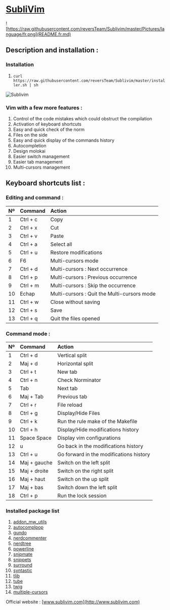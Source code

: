 [SubliVim](http://www.sublivim.com)
========

![https://raw.githubusercontent.com/reversTeam/Sublivim/master/Pictures/language/fr.png](README.fr.md)

Description and installation :
-----------

### Installation ######
1.	`curl https://raw.githubusercontent.com/reversTeam/Sublivim/master/installer.sh | sh`

![Sublivim](https://raw.github.com/reversTeam/Sublivim/master/Pictures/vim.jpg)

### Vim with a few more features : ######
1.	Control of the code mistakes which could obstruct the compilation
2.	Activation of keyboard shortcuts
3.	Easy and quick check of the norm
4.	Files on the side
5.	Easy and quick display of the commands history
6.	Autocompletion
7.	Design molokai
8.	Easier switch management
9.	Easier tab management
10.	Multi-cursors management


Keyboard shortcuts list : 
------------

### Editing and command : ######
| Nº | Command       | Action                                                   |
|:---|:--------------|:---------------------------------------------------------|
| 1  | Ctrl + c      | Copy                                                     |
| 2  | Ctrl + x      | Cut                                                      |
| 3  | Ctrl + v      | Paste                                                    |
| 4  | Ctrl + a      | Select all                                               |
| 5  | Ctrl + u      | Restore modifications                                    |
| 6  | F6            | Multi-cursors mode                                       |
| 7  | Ctrl + d      | Multi-cursors : Next occurrence                          |
| 8  | Ctrl + p      | Multi-cursors : Previous occurrence                      |
| 9  | Ctrl + m      | Multi-cursors : Skip the occurrence                      |
| 10 | Echap         | Multi-cursors : Quit the Multi-cursors mode              |
| 11 | Ctrl + w      | Close without saving                                     |
| 12 | Ctrl + s      | Save                                                     |
| 13 | Ctrl + q      | Quit the files opened                                    |

### Command mode : ######
| Nº | Command       | Action                                                   |
|:---|:--------------|:---------------------------------------------------------|
| 1  | Ctrl + d      | Vertical split                                           |
| 2  | Maj + d       | Horizontal split                                         |
| 3  | Ctrl + t      | New tab                                                  |
| 4  | Ctrl + n      | Check Norminator                                         |
| 5  | Tab           | Next tab                                                 |
| 6  | Maj + Tab     | Previous tab                                             |
| 7  | Ctrl + r      | File reload                                              |
| 8  | Ctrl + g      | Display/Hide Files                                       |
| 9  | Ctrl + k      | Run the rule make of the Makefile                        |
| 10 | Ctrl + h      | Display/Hide modifications history                       |
| 11 | Space Space   | Display vim configurations                               |
| 12 | u             | Go back in the modifications history                     |
| 13 | Ctrl + u      | Go forward in the modifications history                  |
| 14 | Maj + gauche  | Switch on the left split                                 |
| 15 | Maj + droite  | Switch on the right split                                |
| 16 | Maj + haut    | Switch on the up split                                   |
| 17 | Maj + bas     | Switch down the left split                               |
| 18 | Ctrl + p      | Run the lock session                                     |

### Installed package list ######
1.	[addon_mw_utils](https://github.com/marcweber/vim-addon-mw-utils)
2.	[autocomplpop](https://github.com/othree/vim-autocomplpop)
3.	[gundo](https://github.com/sjl/gundo.vim)
4.	[nerdcommenter](https://github.com/scrooloose/nerdcommenter)
5.	[nerdtree](https://github.com/scrooloose/nerdtree)
6.	[powerline](https://github.com/Lokaltog/powerline)
7.	[snipmate](https://github.com/garbas/vim-snipmate)
8.	[snippets](https://github.com/honza/vim-snippets)
9.	[surround](https://github.com/tpope/vim-surround)
10.	[syntastic](https://github.com/scrooloose/syntastic)
11.	[tlib](https://github.com/tomtom/tlib_vim)
12.	[tube](https://github.com/gcmt/tube.vim)
13.	[twig](https://github.com/lunaru/vim-twig)
14.	[multiple-cursors](https://github.com/terryma/vim-multiple-cursors)

Official website : [www.sublivim.com](http://www.sublivim.com)